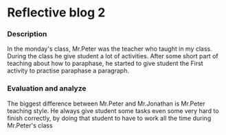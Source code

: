 # Reflective blog 2

### Description
In the monday's class, Mr.Peter was the teacher who taught in my class. During the class he give student a lot of activities. After some short part of teaching about how to paraphase, he started to give student the First activity to practise paraphase a paragraph. 

### Evaluation and analyze
The biggest difference between Mr.Peter and Mr.Jonathan is Mr.Peter teaching style. He always give student some tasks even some very hard to finish correctly, by doing that student to have to work all the time during Mr.Peter's class
